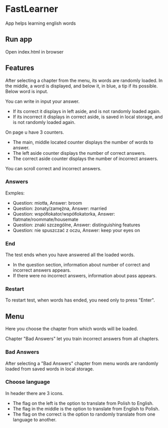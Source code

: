 # FastLearner

App helps learning english words

## Run app

Open index.html in browser

## Features

After selecting a chapter from the menu, its words are randomly loaded.
In the middle, a word is displayed, and below it, in blue, a tip if its possible.
Below word is input.

You can write in input your answer.
- If its correct it displays in left aside, and is not randomly loaded again.
- If its incorrect it displays in correct aside, is saved in local storage, and is not randomly loaded again.

On page u have 3 counters.
- The main, middle located counter displays the number of words to answer.
- The left aside counter displays the number of correct answers.
- The correct aside counter displays the number of incorrect answers.

You can scroll correct and incorrect answers.

### Answers

Exmples:
- Question: miotła, Answer: broom
- Question: żonaty/zamężna, Answer: married
- Question: współlokator/współlokatorka, Answer: flatmate/roommate/housemate
- Question: znaki szczególne, Answer: distinguishing features
- Question: nie spuszczać z oczu, Answer: keep your eyes on

### End

The test ends when you have answered all the loaded words.
- In the question section, information about number of correct and incorrect answers appears.
- If there were no incorrect answers, information about pass appears.

### Restart

To restart test, when words has ended, you need only to press "Enter".

## Menu

Here you choose the chapter from which words will be loaded.

Chapter "Bad Answers" let you train incorrect answers from all chapters.

### Bad Answers

After selecting a "Bad Answers" chapter from menu words are randomly loaded from saved words in local storage.

### Choose language

In header there are 3 icons.
- The flag on the left is the option to translate from Polish to English.
- The flag in the middle is the option to translate from English to Polish.
- The flag on the correct is the option to randomly translate from one language to another.